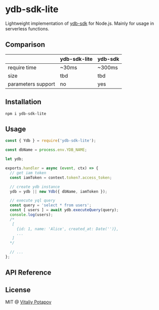 # ydb-sdk-lite
Lightweight implementation of [ydb-sdk](https://github.com/yandex-cloud/ydb-nodejs-sdk) for Node.js.
Mainly for usage in serverless functions.

## Comparison
|   | ydb-sdk-lite  | ydb-sdk |
| - | - | - |
| require time | ~30ms  | ~300ms  |
| size | tbd  | tbd  |
| parameters support | no  | yes  |

## Installation
```
npm i ydb-sdk-lite
```

## Usage
```js
const { Ydb } = require('ydb-sdk-lite');

const dbName = process.env.YDB_NAME;

let ydb;

exports.handler = async (event, ctx) => {
  // get iam token
  const iamToken = context.token?.access_token;

  // create ydb instance
  ydb = ydb || new Ydb({ dbName, iamToken });

  // execute yql query
  const query = 'select * from users';
  const [ users ] = await ydb.executeQuery(query);
  console.log(users);
  /*
   [
     {id: 1, name: 'Alice', created_at: Date('')},
     ...
   ]
  */

  // ...
};
```

## API Reference

## License
MIT @ [Vitaliy Potapov](https://github.com/vitalets)



